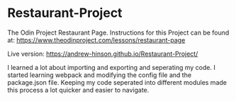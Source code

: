 # Restaurant-Project
The Odin Project Restaurant Page.
Instructions for this Project can be found at: https://www.theodinproject.com/lessons/restaurant-page

Live version: https://andrew-hinson.github.io/Restaurant-Project/

I learned a lot about importing and exporting and seperating my code.
I started learning webpack and modifying the config file and the package.json file.
Keeping my code seperated into different modules made this process a lot quicker and easier to navigate.
